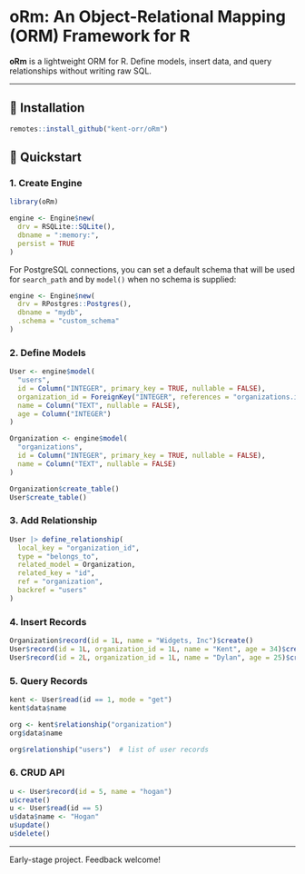 # oRm: An Object-Relational Mapping (ORM) Framework for R

**oRm** is a lightweight ORM for R. Define models, insert data, and query relationships without writing raw SQL.

---

## 🔧 Installation

```r
remotes::install_github("kent-orr/oRm")
```

## 🚀 Quickstart

### 1. Create Engine

```r
library(oRm)

engine <- Engine$new(
  drv = RSQLite::SQLite(),
  dbname = ":memory:",
  persist = TRUE
)
```

For PostgreSQL connections, you can set a default schema that will be used
for `search_path` and by `model()` when no schema is supplied:

```r
engine <- Engine$new(
  drv = RPostgres::Postgres(),
  dbname = "mydb",
  .schema = "custom_schema"
)
```

### 2. Define Models

```r
User <- engine$model(
  "users",
  id = Column("INTEGER", primary_key = TRUE, nullable = FALSE),
  organization_id = ForeignKey("INTEGER", references = "organizations.id"),
  name = Column("TEXT", nullable = FALSE),
  age = Column("INTEGER")
)

Organization <- engine$model(
  "organizations",
  id = Column("INTEGER", primary_key = TRUE, nullable = FALSE),
  name = Column("TEXT", nullable = FALSE)
)

Organization$create_table()
User$create_table()
```

### 3. Add Relationship

```r
User |> define_relationship(
  local_key = "organization_id",
  type = "belongs_to",
  related_model = Organization,
  related_key = "id",
  ref = "organization",
  backref = "users"
)
```

### 4. Insert Records

```r
Organization$record(id = 1L, name = "Widgets, Inc")$create()
User$record(id = 1L, organization_id = 1L, name = "Kent", age = 34)$create()
User$record(id = 2L, organization_id = 1L, name = "Dylan", age = 25)$create()
```

### 5. Query Records

```r
kent <- User$read(id == 1, mode = "get")
kent$data$name

org <- kent$relationship("organization")
org$data$name

org$relationship("users")  # list of user records
```

### 6. CRUD API

```r
u <- User$record(id = 5, name = "hogan")
u$create()
u <- User$read(id == 5)
u$data$name <- "Hogan"
u$update()
u$delete()
```

---

Early-stage project. Feedback welcome!

